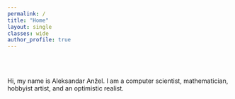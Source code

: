 ```yaml
---
permalink: /
title: "Home"
layout: single
classes: wide
author_profile: true
---
```


<br>
<br>

Hi, my name is Aleksandar Anžel. I am a computer scientist, mathematician, hobbyist artist, and an optimistic realist.
